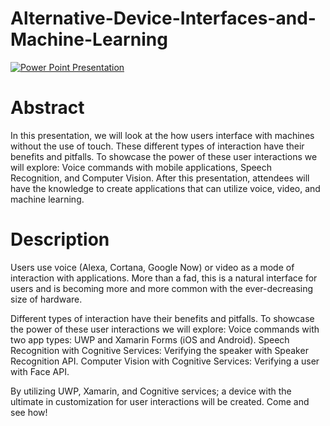 # Alternative-Device-Interfaces-and-Machine-Learning

[![Power Point Presentation](https://jaredrhodescom.files.wordpress.com/2017/10/microsoft-powerpoint-document-icon-4-custom.png)](https://1drv.ms/p/s!AtGgG1OHESE29WmxhLAGclOK3nqz)

# Abstract

In this presentation, we will look at the how users interface with machines without the use of touch. These different types of interaction have their benefits and pitfalls. To showcase the power of these user interactions we will explore: Voice commands with mobile applications, Speech Recognition, and Computer Vision. After this presentation, attendees will have the knowledge to create applications that can utilize voice, video, and machine learning.

# Description

Users use voice (Alexa, Cortana, Google Now) or video as a mode of interaction with applications. More than a fad, this is a natural interface for users and is becoming more and more common with the ever-decreasing size of hardware. 

Different types of interaction have their benefits and pitfalls. To showcase the power of these user interactions we will explore: Voice commands with two app types: UWP and Xamarin Forms (iOS and Android). Speech Recognition with Cognitive Services: Verifying the speaker with Speaker Recognition API. Computer Vision with Cognitive Services: Verifying a user with Face API.  

By utilizing UWP, Xamarin, and Cognitive services; a device with the ultimate in customization for user interactions will be created. Come and see how!
